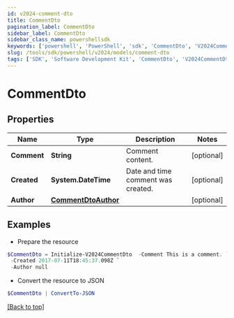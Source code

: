 ```yaml
---
id: v2024-comment-dto
title: CommentDto
pagination_label: CommentDto
sidebar_label: CommentDto
sidebar_class_name: powershellsdk
keywords: ['powershell', 'PowerShell', 'sdk', 'CommentDto', 'V2024CommentDto']
slug: /tools/sdk/powershell/v2024/models/comment-dto
tags: ['SDK', 'Software Development Kit', 'CommentDto', 'V2024CommentDto']
---
```


# CommentDto

## Properties

| Name | Type | Description | Notes |
| --- | --- | --- | --- |
| **Comment** | **String** | Comment content. | [optional] |
| **Created** | **System.DateTime** | Date and time comment was created. | [optional] |
| **Author** | [**CommentDtoAuthor**](comment-dto-author) |  | [optional] |

## Examples

- Prepare the resource

```powershell
$CommentDto = Initialize-V2024CommentDto  -Comment This is a comment. `
 -Created 2017-07-11T18:45:37.098Z `
 -Author null
```

- Convert the resource to JSON

```powershell
$CommentDto | ConvertTo-JSON
```

[[Back to top]](#)
